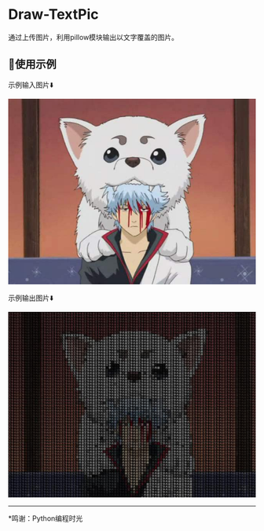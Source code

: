 # Draw-TextPic
 通过上传图片，利用pillow模块输出以文字覆盖的图片。
 
## 🚗使用示例

示例输入图片⬇️

![1](./pic/show.jpeg)


示例输出图片⬇️

![2](./pic/show1.jpeg)

--- 
*鸣谢：Python编程时光
